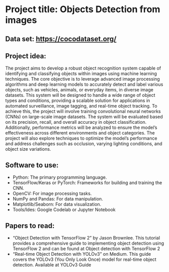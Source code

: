 # Project title: Objects Detection from images
## Data set: https://cocodataset.org/
## Project idea:
The project aims to develop a robust object recognition system capable of identifying and classifying objects within images using machine learning techniques. The core objective is to leverage advanced image processing algorithms and deep learning models to accurately detect and label various objects, such as vehicles, animals, or everyday items, in diverse image datasets. This system will be designed to handle a wide range of object types and conditions, providing a scalable solution for applications in automated surveillance, image tagging, and real-time object tracking.
To achieve this, the project will involve training convolutional neural networks (CNNs) on large-scale image datasets. The system will be evaluated based on its precision, recall, and overall accuracy in object classification. Additionally, performance metrics will be analyzed to ensure the model’s effectiveness across different environments and object categories. The project will also explore techniques to optimize the model’s performance and address challenges such as occlusion, varying lighting conditions, and object size variations.
## Software to use:
- Python: The primary programming language.
- TensorFlow/Keras or PyTorch: Frameworks for building and training the
CNN.
- OpenCV: For image processing tasks.
- NumPy and Pandas: For data manipulation.
- Matplotlib/Seaborn: For data visualization.
- Tools/Ides: Google Codelab or Jupyter Notebook
## Papers to read:
- “Object Detection with TensorFlow 2” by Jason Brownlee. This tutorial provides a comprehensive guide to implementing object detection using TensorFlow 2 and can be found at Object detection with TensorFlow 2
- “Real-time Object Detection with YOLOv3” on Medium. This guide covers the YOLOv3 (You Only Look Once) model for real-time object detection. Available at YOLOv3 Guide
  
